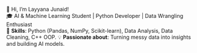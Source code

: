 👋 Hi, I’m Layyana Junaid!  
🎓 AI & Machine Learning Student | Python Developer | Data Wrangling Enthusiast  
🔧 **Skills**: Python (Pandas, NumPy, Scikit-learn), Data Analysis, Data Cleaning, C++ OOP. 
💡 **Passionate about**: Turning messy data into insights and building AI models.  
